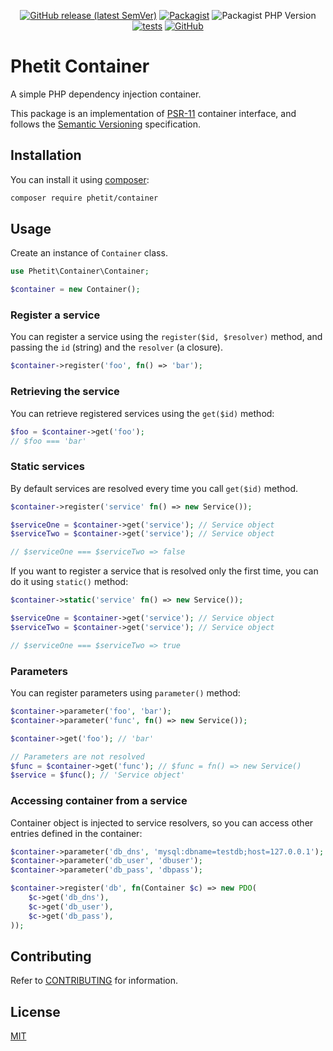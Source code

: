 <div align="center">

[![GitHub release (latest SemVer)](https://img.shields.io/github/v/release/phetit/container?display_name=tag&sort=semver)](https://github.com/phetit/container/releases/latest)
[![Packagist](https://img.shields.io/packagist/v/phetit/container)](https://packagist.org/packages/phetit/container)
![Packagist PHP Version](https://img.shields.io/packagist/dependency-v/phetit/container/php?color=6e71a4)
[![tests](https://github.com/phetit/container/actions/workflows/tests.yml/badge.svg)](https://github.com/phetit/container/actions/workflows/tests.yml?query=branch%3Amain)
[![GitHub](https://img.shields.io/github/license/phetit/container)](https://github.com/phetit/container/blob/main/LICENSE)

</div>

# Phetit Container
A simple PHP dependency injection container.

This package is an implementation of [PSR-11](https://www.php-fig.org/psr/psr-11/) container interface, and follows the [Semantic Versioning](https://semver.org/spec/v2.0.0.html) specification.

## Installation

You can install it using [composer](https://getcomposer.org/):

```bash
composer require phetit/container
```
## Usage

Create an instance of `Container` class.

```php
use Phetit\Container\Container;

$container = new Container();
```

### Register a service

You can register a service using the `register($id, $resolver)` method, and passing the `id` (string) and the `resolver` (a closure).

```php
$container->register('foo', fn() => 'bar');
```

### Retrieving the service

You can retrieve registered services using the `get($id)` method:

```php
$foo = $container->get('foo');
// $foo === 'bar'
```

### Static services

By default services are resolved every time you call `get($id)` method.

```php
$container->register('service' fn() => new Service());

$serviceOne = $container->get('service'); // Service object
$serviceTwo = $container->get('service'); // Service object

// $serviceOne === $serviceTwo => false
```

If you want to register a service that is resolved only the first time, you can do it using `static()` method:

```php
$container->static('service' fn() => new Service());

$serviceOne = $container->get('service'); // Service object
$serviceTwo = $container->get('service'); // Service object

// $serviceOne === $serviceTwo => true
```

### Parameters

You can register parameters using `parameter()` method:

```php
$container->parameter('foo', 'bar');
$container->parameter('func', fn() => new Service());

$container->get('foo'); // 'bar'

// Parameters are not resolved
$func = $container->get('func'); // $func = fn() => new Service()
$service = $func(); // 'Service object'
```

### Accessing container from a service

Container object is injected to service resolvers, so you can access other entries defined in the container:

```php
$container->parameter('db_dns', 'mysql:dbname=testdb;host=127.0.0.1');
$container->parameter('db_user', 'dbuser');
$container->parameter('db_pass', 'dbpass');

$container->register('db', fn(Container $c) => new PDO(
    $c->get('db_dns'),
    $c->get('db_user'),
    $c->get('db_pass'),
));
```

## Contributing

Refer to [CONTRIBUTING](./CONTRIBUTING.md) for information.

## License

[MIT](https://github.com/phetit/container/blob/main/LICENSE)
